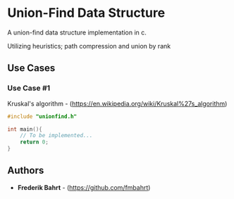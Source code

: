 # Union-Find Data Structure

A union-find data structure implementation in c.

Utilizing heuristics; path compression and union by rank

## Use Cases

### Use Case #1
Kruskal's algorithm - (https://en.wikipedia.org/wiki/Kruskal%27s_algorithm)
```c
#include "unionfind.h"

int main(){
    // To be implemented...
    return 0;
}
```
## Authors

* **Frederik Bahrt**  - (https://github.com/fmbahrt)
